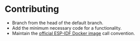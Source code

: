 # Contributing

* Branch from the head of the default branch.
* Add the minimum necessary code for a functionality.
* Maintain the [official ESP-IDF Docker image](https://hub.docker.com/r/espressif/idf) call convention.
